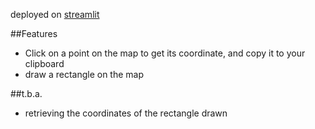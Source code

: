 deployed on [streamlit](https://streamy-map.streamlit.app)

##Features
- Click on a point on the map to get its coordinate, and copy it to your clipboard
- draw a rectangle on the map 

##t.b.a.
- retrieving the coordinates of the rectangle drawn
